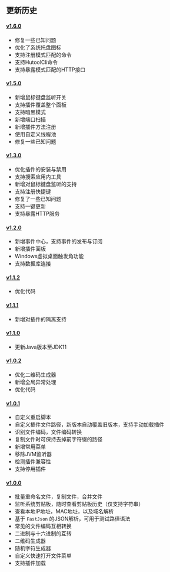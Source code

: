 ## 更新历史

#### [v1.6.0](http://share.qiniu.easepan.xyz/tool/wetool/wetool-1.6.0.zip)

- 修复一些已知问题
- 优化了系统托盘图标
- 支持注册模式匹配的命令
- 支持HutoolCli命令
- 支持暴露模式匹配的HTTP接口

#### [v1.5.0](http://share.qiniu.easepan.xyz/tool/wetool/wetool-1.5.0.zip)

- 新增鼠标键盘监听开关
- 支持插件覆盖整个面板
- 支持暗黑模式
- 新增端口扫描
- 新增插件方法注册
- 使用自定义线程池
- 修复一些已知问题

#### [v1.3.0](http://share.qiniu.easepan.xyz/tool/wetool/wetool-1.3.0.zip)

- 优化插件的安装与禁用
- 支持搜索应用内工具
- 新增对鼠标键盘监听的支持
- 支持注册快捷键
- 修复了一些已知问题
- 支持一键更新
- 支持暴露HTTP服务

#### [v1.2.0](http://share.qiniu.easepan.xyz/tool/wetool/wetool-1.2.0.zip)

- 新增事件中心，支持事件的发布与订阅
- 新增插件面板
- Windows虚拟桌面触发角功能
- 支持数据库连接

#### [v1.1.2](http://share.qiniu.easepan.xyz/tool/wetool/wetool-1.1.2.zip)

- 优化代码

#### [v1.1.1](http://share.qiniu.easepan.xyz/tool/wetool/wetool-1.1.1.zip)

- 新增对插件的隔离支持

#### [v1.1.0](http://share.qiniu.easepan.xyz/tool/wetool/wetool-1.1.0.zip)

- 更新Java版本至JDK11

#### [v1.0.2](http://share.qiniu.easepan.xyz/tool/wetool/wetool-1.0.2.zip)

- 优化二维码生成器
- 新增全局异常处理
- 优化代码

#### [v1.0.1](http://share.qiniu.easepan.xyz/tool/wetool/wetool-1.0.1.zip)

- 自定义重启脚本
- 自定义插件文件路径，新版本自动覆盖旧版本，支持手动加载插件
- 识别文件编码，文件编码转换
- 复制文件时可保持去掉前字符缀的路径
- 新增常用菜单
- 移除JVM监听器
- 检测插件兼容性
- 支持停用插件

#### [v1.0.0](http://share.qiniu.easepan.xyz/tool/wetool/wetool.zip)

- 批量重命名文件，复制文件，合并文件
- 监听系统剪贴板，随时查看剪贴板历史（仅支持字符串）
- 查看本地IP地址，MAC地址，以及域名解析
- 基于 `FastJson` 的JSON解析，可用于测试路径语法
- 常见的文件编码互相转换
- 二进制与十六进制的互转
- 二维码生成器
- 随机字符生成器
- 自定义快速打开文件菜单
- 支持插件加载
